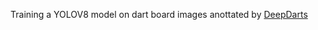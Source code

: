 Training a YOLOV8 model on dart board images anottated by [DeepDarts](https://github.com/wmcnally/deep-darts/tree/master)
